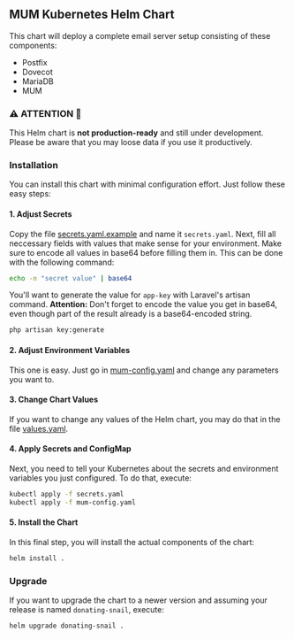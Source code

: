 ## MUM Kubernetes Helm Chart

This chart will deploy a complete email server setup consisting of these
components:

- Postfix
- Dovecot
- MariaDB
- MUM

### ️️⚠️ ATTENTION 🧨

This Helm chart is **not production-ready** and still under development.
Please be aware that you may loose data if you use it productively.

### Installation

You can install this chart with minimal configuration effort.
Just follow these easy steps:

#### 1. Adjust Secrets

Copy the file [secrets.yaml.example](secrets.yaml.example) and name it
`secrets.yaml`. Next, fill all neccessary fields with values that make sense
for your environment. Make sure to encode all values in base64 before filling 
them in. This can be done with the following command:

```bash
echo -n "secret value" | base64
```

You'll want to generate the value for `app-key` with Laravel's artisan command.
**Attention:** Don't forget to encode the value you get in base64, even though
part of the result already is a base64-encoded string.

```bash
php artisan key:generate
```

#### 2. Adjust Environment Variables

This one is easy. Just go in [mum-config.yaml](mum-config.yaml) and change any
parameters you want to.

#### 3. Change Chart Values

If you want to change any values of the Helm chart, you may do that in the file
[values.yaml](values.yaml).

#### 4. Apply Secrets and ConfigMap

Next, you need to tell your Kubernetes about the secrets and environment 
variables you just configured. To do that, execute:

```bash
kubectl apply -f secrets.yaml
kubectl apply -f mum-config.yaml
```

#### 5. Install the Chart

In this final step, you will install the actual components of the chart:

```bash
helm install .
```

### Upgrade

If you want to upgrade the chart to a newer version and assuming your 
release is named `donating-snail`, execute:

```bash
helm upgrade donating-snail .
```
